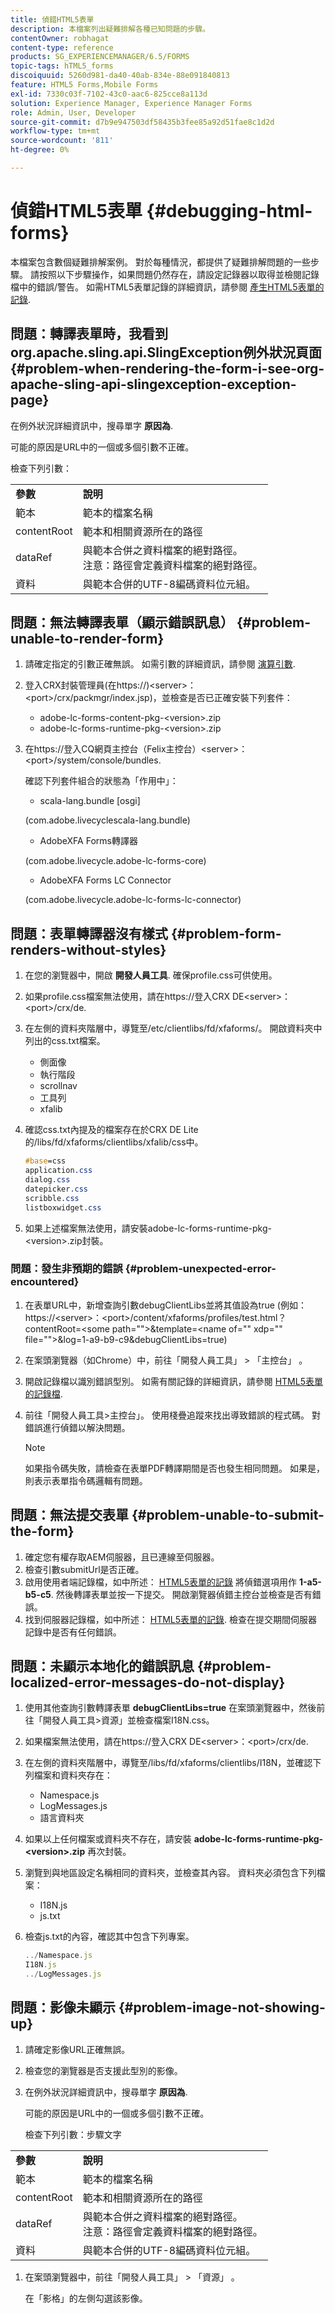 ```yaml
---
title: 偵錯HTML5表單
description: 本檔案列出疑難排解各種已知問題的步驟。
contentOwner: robhagat
content-type: reference
products: SG_EXPERIENCEMANAGER/6.5/FORMS
topic-tags: hTML5_forms
discoiquuid: 5260d981-da40-40ab-834e-88e091840813
feature: HTML5 Forms,Mobile Forms
exl-id: 7330c03f-7102-43c0-aac6-825cce8a113d
solution: Experience Manager, Experience Manager Forms
role: Admin, User, Developer
source-git-commit: d7b9e947503df58435b3fee85a92d51fae8c1d2d
workflow-type: tm+mt
source-wordcount: '811'
ht-degree: 0%

---
```


# 偵錯HTML5表單 {#debugging-html-forms}

本檔案包含數個疑難排解案例。 對於每種情況，都提供了疑難排解問題的一些步驟。 請按照以下步驟操作，如果問題仍然存在，請設定記錄器以取得並檢閱記錄檔中的錯誤/警告。 如需HTML5表單記錄的詳細資訊，請參閱 [產生HTML5表單的記錄](/help/forms/using/enable-logs.md).

## 問題：轉譯表單時，我看到org.apache.sling.api.SlingException例外狀況頁面 {#problem-when-rendering-the-form-i-see-org-apache-sling-api-slingexception-exception-page}

在例外狀況詳細資訊中，搜尋單字 **原因為**.

可能的原因是URL中的一個或多個引數不正確。

檢查下列引數：

<table>
 <tbody>
  <tr>
   <td><strong>參數</strong></td>
   <td><strong>說明</strong></td>
  </tr>
  <tr>
   <td>範本</td>
   <td>範本的檔案名稱</td>
  </tr>
  <tr>
   <td>contentRoot</td>
   <td>範本和相關資源所在的路徑</td>
  </tr>
  <tr>
   <td>dataRef</td>
   <td>與範本合併之資料檔案的絕對路徑。<br /> 注意：路徑會定義資料檔案的絕對路徑。</td>
  </tr>
  <tr>
   <td>資料</td>
   <td>與範本合併的UTF-8編碼資料位元組。</td>
  </tr>
 </tbody>
</table>

## 問題：無法轉譯表單（顯示錯誤訊息） {#problem-unable-to-render-form}

1. 請確定指定的引數正確無誤。 如需引數的詳細資訊，請參閱 [演算引數](#problem-when-rendering-the-form-i-see-org-apache-sling-api-slingexception-exception-page).
1. 登入CRX封裝管理員(在https://)&lt;server>：&lt;port>/crx/packmgr/index.jsp)，並檢查是否已正確安裝下列套件：

   * adobe-lc-forms-content-pkg-&lt;version>.zip
   * adobe-lc-forms-runtime-pkg-&lt;version>.zip

1. 在https://登入CQ網頁主控台（Felix主控台）&lt;server>：&lt;port>/system/console/bundles.

   確認下列套件組合的狀態為「作用中」：

   * scala-lang.bundle [osgi]

   (com.adobe.livecyclescala-lang.bundle)

   * AdobeXFA Forms轉譯器

   (com.adobe.livecycle.adobe-lc-forms-core)

   * AdobeXFA Forms LC Connector

   (com.adobe.livecycle.adobe-lc-forms-lc-connector)

## 問題：表單轉譯器沒有樣式 {#problem-form-renders-without-styles}

1. 在您的瀏覽器中，開啟 **開發人員工具**. 確保profile.css可供使用。
1. 如果profile.css檔案無法使用，請在https://登入CRX DE&lt;server>：&lt;port>/crx/de.
1. 在左側的資料夾階層中，導覽至/etc/clientlibs/fd/xfaforms/。 開啟資料夾中列出的css.txt檔案。

   * 側面像
   * 執行階段
   * scrollnav
   * 工具列
   * xfalib

1. 確認css.txt內提及的檔案存在於CRX DE Lite的/libs/fd/xfaforms/clientlibs/xfalib/css中。

   ```css
   #base=css
   application.css
   dialog.css
   datepicker.css
   scribble.css
   listboxwidget.css
   ```

1. 如果上述檔案無法使用，請安裝adobe-lc-forms-runtime-pkg-&lt;version>.zip封裝。

### 問題：發生非預期的錯誤 {#problem-unexpected-error-encountered}

1. 在表單URL中，新增查詢引數debugClientLibs並將其值設為true (例如：https://&lt;server>：&lt;port>/content/xfaforms/profiles/test.html？contentRoot=&lt;some path=&quot;&quot;>&amp;template=&lt;name of=&quot;&quot; xdp=&quot;&quot; file=&quot;&quot;>&amp;log=1-a9-b9-c9&amp;debugClientLibs=true)
1. 在案頭瀏覽器（如Chrome）中，前往「開發人員工具」 > 「主控台」 。
1. 開啟記錄檔以識別錯誤型別。 如需有關記錄的詳細資訊，請參閱 [HTML5表單的記錄檔](/help/forms/using/enable-logs.md).
1. 前往「開發人員工具>主控台」。 使用棧疊追蹤來找出導致錯誤的程式碼。 對錯誤進行偵錯以解決問題。

   >[!NOTE]
   >
   >如果指令碼失敗，請檢查在表單PDF轉譯期間是否也發生相同問題。 如果是，則表示表單指令碼邏輯有問題。

## 問題：無法提交表單 {#problem-unable-to-submit-the-form}

1. 確定您有權存取AEM伺服器，且已連線至伺服器。
1. 檢查引數submitUrl是否正確。
1. 啟用使用者端記錄檔，如中所述： [HTML5表單的記錄](/help/forms/using/enable-logs.md) 將偵錯選項用作 **1-a5-b5-c5**. 然後轉譯表單並按一下提交。 開啟瀏覽器偵錯主控台並檢查是否有錯誤。
1. 找到伺服器記錄檔，如中所述： [HTML5表單的記錄](/help/forms/using/enable-logs.md). 檢查在提交期間伺服器記錄中是否有任何錯誤。

## 問題：未顯示本地化的錯誤訊息 {#problem-localized-error-messages-do-not-display}

1. 使用其他查詢引數轉譯表單 **debugClientLibs=true** 在案頭瀏覽器中，然後前往「開發人員工具>資源」並檢查檔案I18N.css。
1. 如果檔案無法使用，請在https://登入CRX DE&lt;server>：&lt;port>/crx/de.
1. 在左側的資料夾階層中，導覽至/libs/fd/xfaforms/clientlibs/I18N，並確認下列檔案和資料夾存在：

   * Namespace.js
   * LogMessages.js
   * 語言資料夾

1. 如果以上任何檔案或資料夾不存在，請安裝 **adobe-lc-forms-runtime-pkg-&lt;version>.zip** 再次封裝。
1. 瀏覽到與地區設定名稱相同的資料夾，並檢查其內容。 資料夾必須包含下列檔案：

   * I18N.js
   * js.txt

1. 檢查js.txt的內容，確認其中包含下列專案。

   ```javascript
   ../Namespace.js
   I18N.js
   ../LogMessages.js
   ```

## 問題：影像未顯示 {#problem-image-not-showing-up}

1. 請確定影像URL正確無誤。
1. 檢查您的瀏覽器是否支援此型別的影像。
1. 在例外狀況詳細資訊中，搜尋單字 **原因為**.

   可能的原因是URL中的一個或多個引數不正確。

   檢查下列引數：步驟文字

<table>
 <tbody>
  <tr>
   <td><strong>參數</strong></td>
   <td><strong>說明</strong></td>
  </tr>
  <tr>
   <td>範本</td>
   <td>範本的檔案名稱</td>
  </tr>
  <tr>
   <td>contentRoot</td>
   <td>範本和相關資源所在的路徑</td>
  </tr>
  <tr>
   <td>dataRef</td>
   <td>與範本合併之資料檔案的絕對路徑。<br /> 注意：路徑會定義資料檔案的絕對路徑。</td>
  </tr>
  <tr>
   <td>資料</td>
   <td>與範本合併的UTF-8編碼資料位元組。</td>
  </tr>
 </tbody>
</table>

1. 在案頭瀏覽器中，前往「開發人員工具」 > 「資源」 。

   在「影格」的左側勾選該影像。
